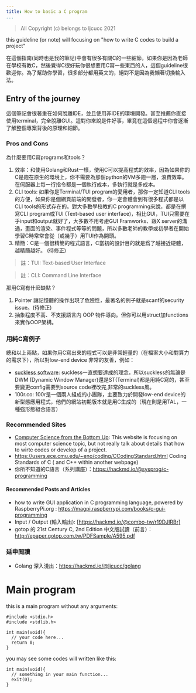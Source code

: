 ```yaml
---
title: How to basic a C program
...
```


> All Copyright (c) belongs to ljcucc 2021

this guideline (or note) will focusing on "how to write C codes to build a project"

在這個指南(同時也是我的筆記)中會有很多有關C的一些細節，如果你是因為老師在學校有教C，然後覺得C很好玩你很想要用C寫一些東西的人，這個guideline很歡迎你。為了幫助你學習，很多部分都用英文的，絕對不是因為我懶著切換輸入法。

## Entry of the journey

這個筆記會很著重在如何脫離IDE，並且使用非IDE的環境開發。甚至推薦你直接使用terminal，完全脫離GUI。這對你來說是件好事，畢竟在這個過程中你會逐漸了解整個專案背後的原理和細節。

### Pros and Cons

為什麼要用C寫programs和tools？

1. 效率：和使用Golang和Rust一樣，使用C可以提高程式的效率，因為如果你的C是跑在原生的環境上，你不需要為那個python的VM多跑一層，浪費效率。在伺服器上每一行指令都是一個執行成本，多執行就是多成本。
2. CLI tools: 如果你是Terminal/TUI program的愛用者，那你一定知道CLI tools的方便，如果你是個網頁前端的開發者，你一定會體會到有很多程式都是以CLI tools的形式存在的。對大多數學校教的C programming來說，都是在撰寫CLI program或TUI (Text-based user interface)，相比GUI，TUI只需要在乎input和output就好了，大多數不用考慮GUI Framworks、跟X server的溝通，畫面的渲染、事件程式等等的問題，所以多數老師的教學或初學者在開始學習C時常常會從（或幾乎）用TUI作為開頭。
3. 精簡：C是一個很精簡的程式語言，C當初的設計目的就是爲了越接近硬體，越精簡越好。 (待修正)

> 註：TUI: Text-based User Interface

> 註：CLI: Command Line Interface

那用C寫有什麽缺點？

1. Pointer 讓記憶體的操作出現了危險性，最著名的例子就是scanf的security issue。(待修正)
2. 抽象程度不高、不支援語言内 OOP 物件導向。但你可以用struct加functions來實作OOP架構。

### 用純C寫例子

總和以上兩點，如果你用C寫出來的程式可以是非常輕量的（在檔案大小和對算力的需求下），所以對low-end device 非常的友善，例如：

* [suckless software](https://suckless.org): suckless一直想要達成的理念，所以suckless的無論是DWM (Dynamic Window Manager)還是ST(Terminal)都是用純C寫的，甚至要變更config需要到source code裡改完,非常的suckless風。
* 100r.co: 100r是一個兩人組成的小團隊，主要致力於開發low-end device的新型態應用程式，他們的網站初期版本就是用C生成的（現在則是用TAL，一種強形態組合語言）

### Recommended Sites

* [Computer Science from the Bottom Up](https://www.bottomupcs.com): This website is focusing on most computer science topic, but not really talk about details that how to wirte codes or develop of a project.
* https://users.ece.cmu.edu/~eno/coding/CCodingStandard.html Coding Standards of C ( and C++ within another webpage)
* 你所不知道的C語言（系列講座）：https://hackmd.io/@sysprog/c-programming

#### Recommended Posts and Articles

* how to write GUI application in C programming language, powered by RaspberryPi.org : https://magpi.raspberrypi.com/books/c-gui-programming
* Input / Output (輸入輸出): [https://hackmd.io/@combo-tw/r19DJIRBr]
* gotop 的 21st Century C, 2nd Edition 中文版試讀（前言）：http://epaper.gotop.com.tw/PDFSample/A595.pdf

### 延申閲讀

* Golang 深入淺出：https://hackmd.io/@ljcucc/golang

# Main program

this is a main program without any arguments:

```c=
#include <stdio.h>
#include <stdlib.h>

int main(void){
  // your code here...
  return 0;
}
```

you may see some codes will written like this:

```c=
int main(void){
  // something in your main function...
  exit(0);
}
```